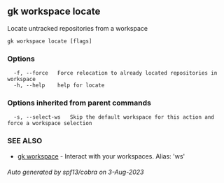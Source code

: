 ## gk workspace locate

Locate untracked repositories from a workspace

```
gk workspace locate [flags]
```

### Options

```
  -f, --force   Force relocation to already located repositories in workspace
  -h, --help    help for locate
```

### Options inherited from parent commands

```
  -s, --select-ws   Skip the default workspace for this action and force a workspace selection
```

### SEE ALSO

* [gk workspace](gk_workspace.md)	 - Interact with your workspaces. Alias: 'ws'

###### Auto generated by spf13/cobra on 3-Aug-2023
